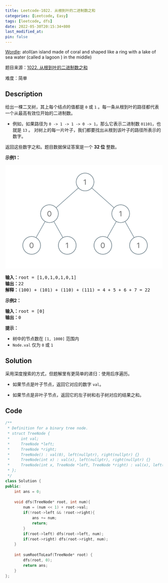 ```yaml
---
title: Leetcode-1022. 从根到叶的二进制数之和
categories: [Leetcode, Easy]
tags: [leetcode, dfs]
date: 2022-05-30T20:15:34+800
last_modified_at: 
pin: false
---
```


[Wordle](https://www.nytimes.com/games/wordle/index.html): atoll(an island made of coral and shaped like a ring with a lake of sea water (called a lagoon ) in the middle)

题目来源：[1022. 从根到叶的二进制数之和](https://leetcode.cn/problems/sum-of-root-to-leaf-binary-numbers/)

难度：简单

## Description

给出一棵二叉树，其上每个结点的值都是 `0` 或 `1` 。每一条从根到叶的路径都代表一个从最高有效位开始的二进制数。

- 例如，如果路径为 `0 -> 1 -> 1 -> 0 -> 1`，那么它表示二进制数 `01101`，也就是 `13` 。
对树上的每一片叶子，我们都要找出从根到该叶子的路径所表示的数字。

返回这些数字之和。题目数据保证答案是一个 **32 位** 整数。


**示例1：**

![](/images/posts/2022-05-30-20-16-51.png)

<pre>
<strong>输入：</strong>root = [1,0,1,0,1,0,1]
<strong>输出：</strong>22
<strong>解释：</strong>(100) + (101) + (110) + (111) = 4 + 5 + 6 + 7 = 22
</pre>

**示例2：**

<pre>
<strong>输入：</strong>root = [0]
<strong>输出：</strong>0
</pre>

**提示：**

- 树中的节点数在 `[1, 1000]` 范围内
- `Node.val` 仅为 `0` 或 `1`


## Solution

采用深度搜索的方式，但题解里有更简单的递归：使用后序遍历。

- 如果节点是叶子节点，返回它对应的数字 `val`。

- 如果节点是非叶子节点，返回它的左子树和右子树对应的结果之和。


## Code
```c++
/**
 * Definition for a binary tree node.
 * struct TreeNode {
 *     int val;
 *     TreeNode *left;
 *     TreeNode *right;
 *     TreeNode() : val(0), left(nullptr), right(nullptr) {}
 *     TreeNode(int x) : val(x), left(nullptr), right(nullptr) {}
 *     TreeNode(int x, TreeNode *left, TreeNode *right) : val(x), left(left), right(right) {}
 * };
 */
class Solution {
public:
    int ans = 0;

    void dfs(TreeNode* root, int num){
        num = (num << 1) + root->val;
        if(!root->left && !root->right){
            ans += num;
            return;
        }
        if(root->left) dfs(root->left, num);
        if(root->right) dfs(root->right, num);
    }

    int sumRootToLeaf(TreeNode* root) {
        dfs(root, 0);
        return ans;
    }
};
```
